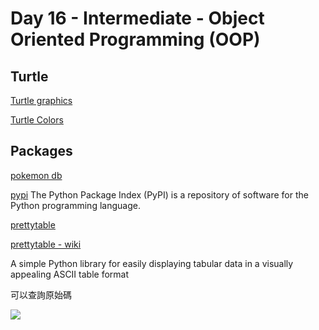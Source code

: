 # Day 16 - Intermediate - Object Oriented Programming (OOP)

## Turtle

[Turtle graphics](https://docs.python.org/3/library/turtle.html)

[Turtle Colors](https://cs111.wellesley.edu/labs/lab01/colors)

## Packages

[pokemon db](https://pokemondb.net/pokedex/game/x-y)

[pypi](https://pypi.org/)
The Python Package Index (PyPI) is a repository of software for the Python programming language.

[prettytable](https://pypi.org/project/prettytable/)

[prettytable - wiki](https://code.google.com/archive/p/prettytable/wikis/Tutorial.wiki)

A simple Python library for easily displaying tabular data in a visually appealing ASCII table format

可以查詢原始碼

![](https://i.imgur.com/SBZpV4V.png)